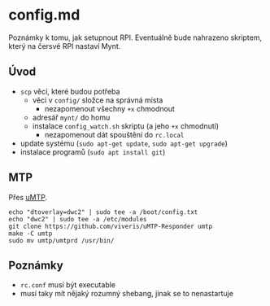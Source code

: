 # config.md
Poznámky k tomu, jak setupnout RPI.
Eventuálně bude nahrazeno skriptem, který na čersvé RPI nastaví Mynt.

## Úvod
- `scp` věcí, které budou potřeba
	- věci v `config/` složce na správná místa
		- nezapomenout všechny `+x` chmodnout
	- adresář `mynt/` do homu
	- instalace `config_watch.sh` skriptu (a jeho `+x` chmodnutí)
		- nezapomenout dát spouštění do `rc.local`
- update systému (`sudo apt-get update`, `sudo apt-get upgrade`)
- instalace programů (`sudo apt install git`)

## MTP
Přes [uMTP](https://github.com/viveris/uMTP-Responder).
```
echo "dtoverlay=dwc2" | sudo tee -a /boot/config.txt
echo "dwc2" | sudo tee -a /etc/modules
git clone https://github.com/viveris/uMTP-Responder umtp
make -C umtp
sudo mv umtp/umtprd /usr/bin/
```

## Poznámky
- `rc.conf` musí být executable
- musí taky mít nějaký rozumný shebang, jinak se to nenastartuje
